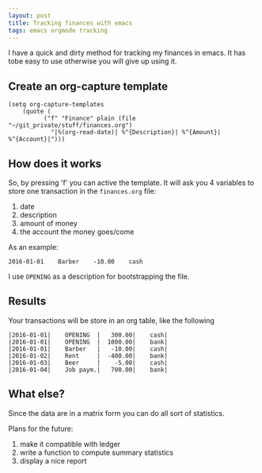 ```yaml
---
layout: post
title: Tracking finances with emacs
tags: emacs orgmode tracking
---
```

I have a quick and dirty method for tracking my finances in emacs. It has tobe  easy to use otherwise you will give up using it.

## Create an org-capture template

    (setq org-capture-templates
        (quote (
	          ("f" "Finance" plain (file "~/git_private/stuff/finances.org")
                "|%(org-read-date)| %^{Description}| %^{Amount}| %^{Account}|")))
                

## How does it works
So, by pressing 'f' you can active the template. It will ask you 4 variables to store one transaction in the `finances.org` file:

1. date
2. description
3. amount of money
4. the account the money goes/come

As an example:

    2016-01-01    Barber    -10.00    cash
    

I use `OPENING` as a description for bootstrapping the file.

## Results

Your transactions will be store in an org table, like the following

    |2016-01-01|    OPENING  |   300.00|    cash|
    |2016-01-01|    OPENING  |  1000.00|    bank|
    |2016-01-01|    Barber   |   -10.00|    cash|
    |2016-01-02|    Rent     |  -400.00|    bank|
    |2016-01-03|    Beer     |    -5.00|    cash|
    |2016-01-04|    Job paym.|   700.00|    bank|

## What else?

Since the data are in a matrix form you can do all sort of statistics.

Plans for the future:

1. make it compatible with ledger
2. write a function to compute summary statistics
3. display a nice report

